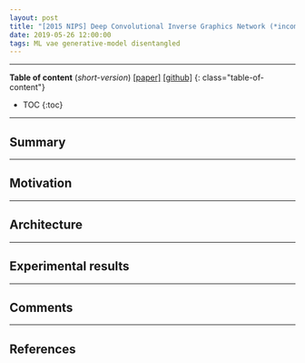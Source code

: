 ```yaml
---
layout: post
title: "[2015 NIPS] Deep Convolutional Inverse Graphics Network (*incomplete*)"
date: 2019-05-26 12:00:00
tags: ML vae generative-model disentangled
---
```


<!--more-->

---

**Table of content** (*short-version*)
[[paper]](http://papers.nips.cc/paper/5851-deep-convolutional-inverse-graphics-network.pdf) [[github]](https://github.com/yselivonchyk/TensorFlow_DCIGN)
{: class="table-of-content"}
* TOC
{:toc}

---

## Summary

---

## Motivation

---

## Architecture

---
  
## Experimental results

---

## Comments

---

## References


